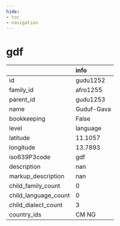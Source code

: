 ```yaml
---
hide:
- toc
- navigation
---
```

# gdf
|                      | info       |
|:---------------------|:-----------|
| id                   | gudu1252   |
| family_id            | afro1255   |
| parent_id            | gudu1253   |
| name                 | Guduf-Gava |
| bookkeeping          | False      |
| level                | language   |
| latitude             | 11.1057    |
| longitude            | 13.7893    |
| iso639P3code         | gdf        |
| description          | nan        |
| markup_description   | nan        |
| child_family_count   | 0          |
| child_language_count | 0          |
| child_dialect_count  | 3          |
| country_ids          | CM NG      |